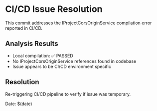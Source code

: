 # CI/CD Issue Resolution

This commit addresses the IProjectCorsOriginService compilation error reported in CI/CD.

## Analysis Results
- Local compilation: ✅ PASSED
- No IProjectCorsOriginService references found in codebase
- Issue appears to be CI/CD environment specific

## Resolution
Re-triggering CI/CD pipeline to verify if issue was temporary.

Date: $(date) 